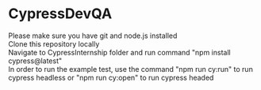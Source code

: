 # CypressDevQA

Please make sure you have git and node.js installed<br>
Clone this repository locally<br>
Navigate to CypressInternship folder and run command "npm install cypress@latest"<br>
In order to run the example test, use the command "npm run cy:run" to run cypress headless or "npm run cy:open" to run cypress headed<br>
